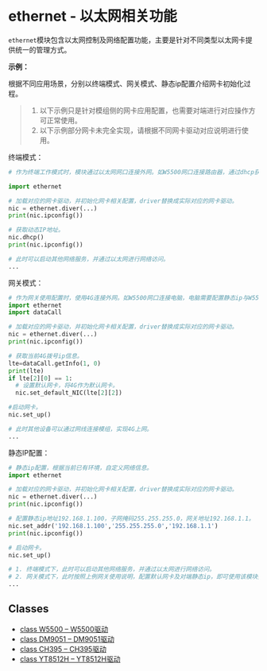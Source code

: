 # ethernet - 以太网相关功能
`ethernet`模块包含以太网控制及网络配置功能，主要是针对不同类型以太网卡提供统一的管理方式。

**示例：**

根据不同应用场景，分别以终端模式、网关模式、静态ip配置介绍网卡初始化过程。


> 1. 以下示例只是针对模组侧的网卡应用配置，也需要对端进行对应操作方可正常使用。
> 2. 以下示例部分网卡未完全实现，请根据不同网卡驱动对应说明进行使用。


终端模式：

```python
# 作为终端工作模式时，模块通过以太网网口连接外网。如W5500网口连接路由器，通过dhcp获取ip信息，从而模组可以通过该网口连接外部网络。

import ethernet

# 加载对应的网卡驱动，并初始化网卡相关配置，driver替换成实际对应的网卡驱动。
nic = ethernet.diver(...)
print(nic.ipconfig())

# 获取动态IP地址。
nic.dhcp()
print(nic.ipconfig())

# 此时可以启动其他网络服务，并通过以太网进行网络访问。
...

```

网关模式：

```python
# 作为网关使用配置时，使用4G连接外网。如W5500网口连接电脑，电脑需要配置静态ip与W5500以太网卡同一网段，网关与W5500网卡地址一致，从而电脑能够通过4G网卡连接网络。
import ethernet
import dataCall

# 加载对应的网卡驱动，并初始化网卡相关配置，driver替换成实际对应的网卡驱动。
nic = ethernet.diver(...)
print(nic.ipconfig())

# 获取当前4G拨号ip信息。
lte=dataCall.getInfo(1, 0)
print(lte)
if lte[2][0] == 1:
  # 设置默认网卡，将4G作为默认网卡。
  nic.set_default_NIC(lte[2][2]) 

#启动网卡。
nic.set_up()

# 此时其他设备可以通过网线连接模组，实现4G上网。
...

```

静态IP配置： 

```python
# 静态ip配置，根据当前已有环境，自定义网络信息。
import ethernet

# 加载对应的网卡驱动，并初始化网卡相关配置，driver替换成实际对应的网卡驱动。
nic = ethernet.diver(...)
print(nic.ipconfig())

# 配置静态ip地址192.168.1.100，子网掩码255.255.255.0，网关地址192.168.1.1。
nic.set_addr('192.168.1.100','255.255.255.0','192.168.1.1')
print(nic.ipconfig())

# 启动网卡。
nic.set_up()

# 1. 终端模式下，此时可以启动其他网络服务，并通过以太网进行网络访问。
# 2. 网关模式下，此时按照上例网关使用说明，配置默认网卡及对端静态ip，即可使用该模块提供网络服务。
...

```

## Classes
- [class W5500 – W5500驱动](./ethernet.W5500.md)
- [class DM9051 – DM9051驱动](./ethernet.DM9051.md)
- [class CH395 – CH395驱动](./ethernet.CH395.md)
- [class YT8512H – YT8512H驱动](./ethernet.YT8512H.md)
